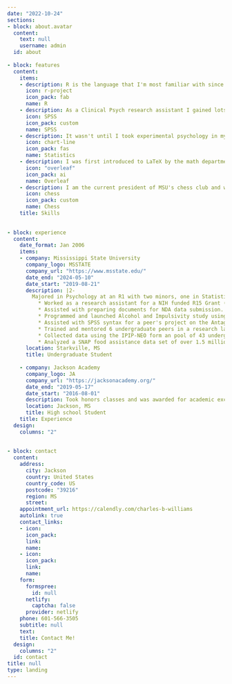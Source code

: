 ```yaml
---
date: "2022-10-24"
sections:
- block: about.avatar
  content:
    text: null
    username: admin
  id: about
  
- block: features
  content:
    items:
    - description: R is the language that I'm most familiar with since I've been using it for the past 4 years. It is also what I used to make this website using the blogdown and markdown packages! 
      icon: r-project
      icon_pack: fab
      name: R
    - description: As a Clinical Psych research assistant I gained lots of experience working with SPSS and IBM's internal language "Syntax" while working on lab projects.I have also used AMOS and Process to perform Structural Equation Modeling and Mediation in APA hosted workshops.
      icon: SPSS
      icon_pack: custom
      name: SPSS
    - description: It wasn't until I took experimental psychology in my sophomore year that I decided to start taking statistics seriously. Since then I have completed my statistics minor and have taken several graduate level statistics courses. 
      icon: chart-line
      icon_pack: fas
      name: Statistics
    - description: I was first introduced to LaTeX by the math department at Mississippi State and I have been using it for all my academic writing since.
      icon: "overleaf"
      icon_pack: ai
      name: Overleaf  
    - description: I am the current president of MSU's chess club and was vp for 2 years before that. I've been in charge of promoting the club, securing funding, and organizing events. Since starting, we've increase attendance from ~8 per meeting to over 40 with are largest event hosting over 300.
      icon: chess
      icon_pack: custom
      name: Chess
    title: Skills
    
   
- block: experience
  content:
    date_format: Jan 2006
    items:
    - company: Mississippi State University
      company_logo: MSSTATE
      company_url: "https://www.msstate.edu/"
      date_end: "2024-05-10"
      date_start: "2019-08-21"
      description: |2-
        Majored in Psychology at an R1 with two minors, one in Statistics and the other in Cognitive Science.
          * Worked as a research assistant for a NIH funded R15 Grant (Emotion Regulation Study) in a Clinical personality research lab
          * Assisted with preparing documents for NDA data submission.
          * Programmed and launched Alcohol and Impulsivity study using E-Prime, Qualtrics, Cloud Research, and Amazon Turk for researchers
          * Assisted with SPSS syntax for a peer's project on the Antagonistic Triad and Risky Sexual Behaviors
          * Trained and mentored 6 undergraduate peers in a research lab. 
          * Collected data using the IPIP-NEO form an pool of 43 undergraduate students.
          * Analyzed a SNAP food assistance data set of over 1.5 million observations for anomalies
      location: Starkville, MS
      title: Undergraduate Student
      
    - company: Jackson Academy
      company_logo: JA
      company_url: "https://jacksonacademy.org/"
      date_end: "2019-05-17"
      date_start: "2016-08-01"
      description: Took honors classes and was awarded for academic excellence in the fields of Psychology and Sociology
      location: Jackson, MS
      title: High school Student
    title: Experience
  design:
    columns: "2"
    
  
- block: contact
  content:
    address:
      city: Jackson
      country: United States
      country_code: US
      postcode: "39216"
      region: MS
      street: 
    appointment_url: https://calendly.com/charles-b-williams
    autolink: true
    contact_links:
    - icon: 
      icon_pack: 
      link: 
      name: 
    - icon:
      icon_pack: 
      link: 
      name: 
    form:
      formspree:
        id: null
      netlify:
        captcha: false
      provider: netlify
    phone: 601-566-3505
    subtitle: null
    text: 
    title: Contact Me!
  design:
    columns: "2"
  id: contact
title: null
type: landing
---
```

